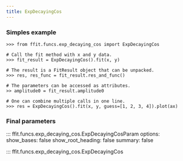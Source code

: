 ```yaml
---
title: ExpDecayingCos
---
```


### Simples example

```
>>> from ffit.funcs.exp_decaying_cos import ExpDecayingCos

# Call the fit method with x and y data.
>>> fit_result = ExpDecayingCos().fit(x, y)

# The result is a FitResult object that can be unpacked.
>>> res, res_func = fit_result.res_and_func()

# The parameters can be accessed as attributes.
>> amplitude0 = fit_result.amplitude0

# One can combine multiple calls in one line.
>>> res = ExpDecayingCos().fit(x, y, guess=[1, 2, 3, 4]).plot(ax)
```

### Final parameters

<!-- prettier-ignore -->
::: ffit.funcs.exp_decaying_cos.ExpDecayingCosParam
    options:
      show_bases: false
      show_root_heading: false
      summary: false


<!-- prettier-ignore -->
::: ffit.funcs.exp_decaying_cos.ExpDecayingCos


